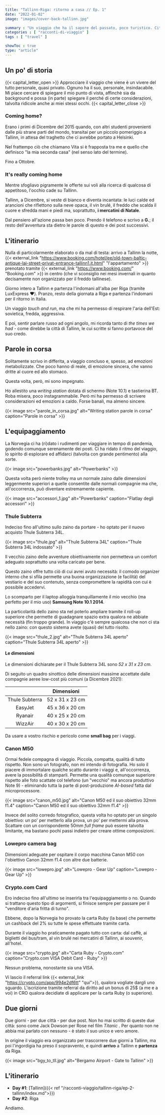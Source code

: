 ```yaml
---
title: "Tallinn-Riga: ritorno a casa // Ep. 1"
date: "2022-01-02"
image: "images/cover-back-tallinn.jpg"

summary : "Un viaggio che ha il sapore del passato, poco turistico. City-break nell'ex-URSS nel periodo tra i più freddi ma anche tra i più magici."
categories : [ "racconti-di-viaggio" ]
tags : [ "travel" ]

showToc : true
type: "article"
---
```


## Un po' di storia

{{< capital_letter_open >}}
Approcciare il viaggio che viene è un vivere del tutto personale, quasi privato. Ognuno ha il suo, personale, insindacabile.
Mi piace cercare di spiegare il mio punto di vista, affinchè sia da background e possa (in parte) spiegare il perché di certe considerazioni, talvolta ridicole anche ai miei stessi occhi.
{{< capital_letter_close >}}

### Coming home?

Erano i primi di Dicembre del 2015 quando, con altri studenti provenienti dalle più strane parti del mondo, transitai per un piccolo pomeriggio a Tallinn, in attesa del traghetto che ci avrebbe portato a Helsinki.

Nel frattempo ciò che chiamano Vita si è frapposta tra me e quello che definisco "la mia seconda casa" (nel senso lato del termine).

Fino a Ottobre.

### It's really coming home

Mentre sfogliavo pigramente le offerte sui voli alla ricerca di qualcosa di appetitoso, l'occhio cade su Tallinn.

Tallinn, a Dicembre, si veste di bianco e diventa incantata: le luci calde ed arancioni che riflettono sulla neve opaca, il vin brulé, il freddo che scalda il cuore e sfredda mani e piedi ma, soprattutto, **i mercatini di Natale**.

Dal pensiero all'azione passa ben poco. Prendo il telefono e scrivo a **G.**; il resto dell'avventura sta dietro le parole di questo e dei post successivi.

## L'itinerario

Nulla di particolarmente elaborato o da mal di testa: arrivo a Tallinn la notte, {{< external_link "https://www.booking.com/hotel/ee/old-town-baltic-antique-lai-street-privat-entrance-tallinn1.it.html" "l'appartamento" >}} prenotato tramite {{< external_link "https://www.booking.com/" "Booking.com" >}} in centro (che vi sconsiglio nei mesi invernali in quanto decisamente non organizzato per il freddo tallinese).

Giorno intero a Tallinn e partenza l'indomani all'alba per Riga (tramite LuxExpress ❤️).
Pranzo, resto della giornata a Riga e partenza l'indomani per il ritorno in Italia.

Un viaggio _touch and run_, ma che mi ha permesso di respirare l'aria dell'Est: sovietica, fredda, aggressiva.

E poi, sentir parlare russo ad ogni angolo, mi ricorda tanto di _the times we had_ - come direbbe la città di Tallinn, le cui scritte si fanno portavoce del suo credo.

## Parole in corsa

Solitamente scrivo in differita, a viaggio concluso e, spesso, ad emozioni metabolizzate. Che poco hanno di reale, di emozione sincera, che vanno dritte al cuore ed allo stomaco.

Questa volta, però, mi sono impegnato.

Ho allestito una _writing station_ dotata di schermo (Note 10.1) e tastierina BT. Roba misera, poco instagrammabile. Però mi ha permesso di scrivere considerazioni ed emozioni a caldo. Forse banali, ma almeno sincere.

{{< image src="parole_in_corsa.jpg" alt="Writing station parole in corsa" caption="Parole in corsa" >}}

## L'equipaggiamento

La Norvegia ci ha (ri)dato i rudimenti per viaggiare in tempo di pandemia, godendo comunque serenamente dei posti. Ci ha ridato il ritmo del viaggio, lo spirito di esplorare ed affidarci (talvolta con grande pentimento) alla sorte.

{{< image src="powerbanks.jpg" alt="Powerbanks" >}}

Questa volta però niente trolley ma un normale zaino dalle dimensioni leggermente superiori a quelle consentite dalle normali compagnie ma che, all'occorrenza, può diventare estremamente capiente.

{{< image src="accessori_1.jpg" alt="Powerbanks" caption="Flatlay degli accessori" >}}


### Thule Subterra

Indeciso fino all'ultimo sullo zaino da portare - ho optato per il nuovo acquisto Thule Subterra 34L.

{{< image src="thule.jpg" alt="Thule Subterra 34L" caption="Thule Subterra 34L indossato" >}}

Il vecchio zaino delle avventure obiettivamente non permetteva un comfort adeguato soprattutto una volta caricato per bene.

Questo zaino offre tutto ciò di cui avrei avuto necessità: il comodo organizer interno che si sfila permette una buona organizzazione (e facilità) del vestiario e del suo contenuto, senza compromettere la rapidità con cui è possibile accedervi.

Lo scomparto per il laptop alloggia tranquillamente il mio vecchio (ma perfetto per il mio uso) __Samsung Note 10.1 2014__.

La particolarità dello zaino sta nel poterlo ampliare tramite il roll-up superiore che permette di guadagnare spazio extra qualora ne abbiate necessità (fin troppo grande). In viaggio c'è sempre qualcosa che non ci sta nello zaino: con questo sistema avete (quasi) del tutto risolto.

{{< image src="thule_2.jpg" alt="Thule Subterra 34L aperto" caption="Thule Subterra 34L aperto" >}}

#### Le dimensioni

Le dimensioni dichiarate per il Thule Subterra 34L sono *52 x 31 x 23 cm*.

Di seguito un quadro sinottico delle dimensioni massime accettate dalle compagnie aeree low-cost più comuni (a Dicembre 2021):

|` `| Dimensioni |
|:-:|:-:|
| Thule Subterra | 52 x 31 x 23 cm |
| EasyJet | 45 x 36 x 20 cm |
| Ryanair | 40 x 25 x 20 cm |
| WizzAir | 40 x 30 x 20 cm |

Da usare a vostro rischio e pericolo come __small bag__ per i viaggi.

### Canon M50

Ormai fedele compagna di viaggio. Piccola, compatta, qualità di tutto rispetto. Non sono un fotografo, non mi intendo di fotografia. Ho solo il piacere di immortalare qualche scatto durante i viaggi e, all'occorrenza, avere la possibilità di stamparli.
Permette una qualità comunque superiore rispetto alle foto scattate col telefono (un "vecchio" ma ancora produttivo Note 9) - eliminando tutta la parte di post-produzione _AI-based_ fatta dal microprocessore.

{{< image src="canon_m50.jpg" alt="Canon M50 ed il suo obiettivo 32mm f1.4" caption="Canon M50 ed il suo obiettivo 32mm f1.4" >}}

Invece del solito corredo fotografico, questa volta ho optato per un singolo obiettivo: un po' per metterlo alla prova, un po' per mettermi alla prova. Scattare con un corrispondente 50mm _full frame_ può essere talvolta limitante, ma bastano pochi passi indietro per creare ottime composizioni.

### Lowepro camera bag

Dimensioni adeguate per ospitare il corpo macchina Canon M50 con l'obiettivo Canon 32mm f1.4 con altre due batterie.

{{< image src="lowepro.jpg" alt="Lowepro - Gear Up" caption="Lowepro - Gear Up" >}}

### Crypto.com Card

Ero indeciso fino all'ultimo se inserirla tra l'equipaggiamento o no. Quando si trattano questo tipo di argomenti, si finisce sempre per passare per il "venditore d'aria fritta di turno".

Ebbene, dopo la Norvegia ho provato la carta Ruby (la base) che permette un cashback del 2% su tutte le spese effettuate tramite carta.

Durante il viaggio ho praticamente pagato tutto con carta: dal caffè, ai biglietti del bus/tram, al vin brulé nei mercatini di Tallinn, ai souvenir, all'hotel.

{{< image src="crypto.jpg" alt="Carta Ruby - Crypto.com" caption="Crypto.com VISA Debit Card - Ruby" >}}

Nessun problema, nonostante sia una VISA.

Vi lascio il referral link {{< external_link "https://crypto.com/app/994e2df6tt" "qui">}}, qualora vogliate dargli uno sguardo. L'iscrizione tramite referral da diritto ad un bonus di 25$ (a me e a voi) in CRO qualora decidiate di applicare per la carta Ruby (o superiore).

## Due giorni

Due giorni - per due città - per due post. Non ho mai scritto di queste due città: sono come Jack Dowson per Rose nel film _Titanic_ . Per quanto non ne abbia mai parlato con nessuno - è stato il suo unico e vero amore.

In origine il viaggio era organizzato per trascorrere due giorni a Tallinn, ma poi l'ingordigia ha preso il sopravvento, e quindi **arrivo** a Tallinn e **partenza** da Riga.

{{< image src="bgy_to_tll.jpg" alt="Bergamo Airport - Gate to Tallinn" >}}

## L'itinerario

* **Day #1**: [Tallinn]({{< ref "/racconti-viaggio/tallinn-riga/ep-2-tallinn/index.md">}})
* **Day #2**: Riga

Andiamo.


